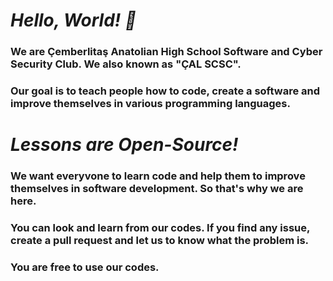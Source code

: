 # *Hello, World! 👋*
### We are Çemberlitaş Anatolian High School Software and Cyber Security Club. We also known as "ÇAL SCSC".
### Our goal is to teach people how to code, create a software and improve themselves in various programming languages.

# ***Lessons are Open-Source!***
### We want everyvone to learn code and help them to improve themselves in software development. So that's why we are here. 
### You can look and learn from our codes. If you find any issue, create a pull request and let us to know what the problem is.
### You are free to use our codes.



